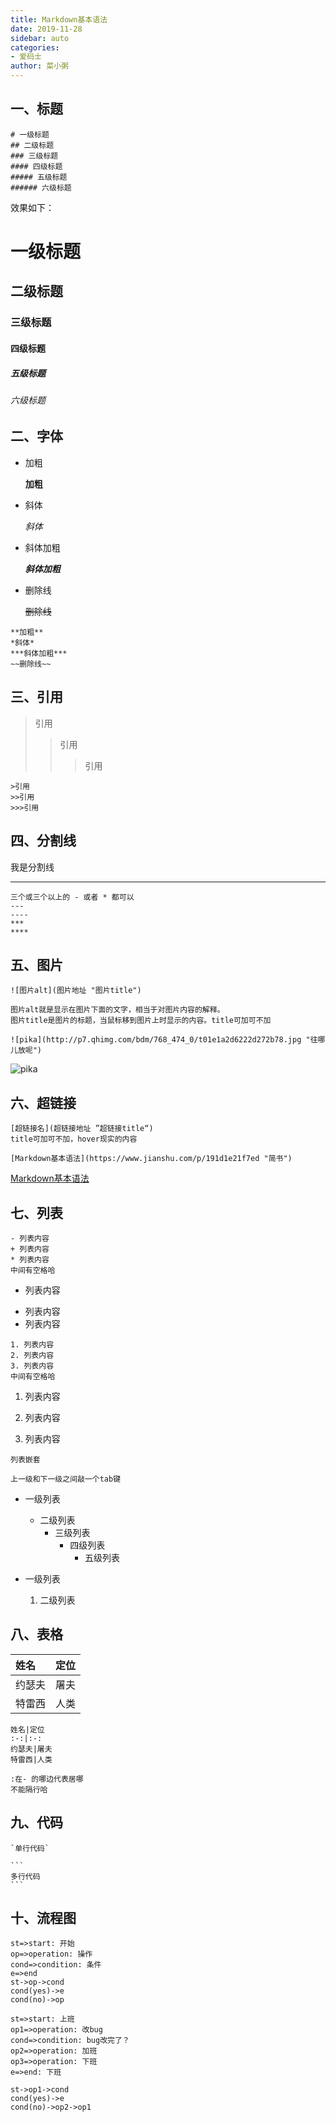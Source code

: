 ```yaml
---
title: Markdown基本语法
date: 2019-11-28
sidebar: auto
categories:
- 爱码士
author: 菜小粥
---
```

## 一、标题

```
# 一级标题
## 二级标题
### 三级标题
#### 四级标题
##### 五级标题
###### 六级标题
```

效果如下：

#  一级标题

## 二级标题

### 三级标题

#### 四级标题

##### 五级标题
###### 六级标题

##  二、字体

- 加粗

  **加粗**

- 斜体

  *斜体*

- 斜体加粗

  ***斜体加粗***

- 删除线

  ~~删除线~~

```
**加粗**
*斜体*
***斜体加粗***
~~删除线~~
```

## 三、引用

  > 引用
  >
  > > 引用
  > >
  > > > 引用

  ```
>引用
>>引用
>>>引用
  ```

## 四、分割线

  我是分割线

---

  ```
三个或三个以上的 - 或者 * 都可以
---
----
***
****
  ```

## 五、图片

  ```
![图片alt](图片地址 "图片title")
  
图片alt就是显示在图片下面的文字，相当于对图片内容的解释。
图片title是图片的标题，当鼠标移到图片上时显示的内容。title可加可不加
  
![pika](http://p7.qhimg.com/bdm/768_474_0/t01e1a2d6222d272b78.jpg "往哪儿放呢")
  ```

  ![pika](http://p7.qhimg.com/bdm/768_474_0/t01e1a2d6222d272b78.jpg "往哪儿放呢")

## 六、超链接

  ```
[超链接名](超链接地址 ”超链接title“)
title可加可不加，hover现实的内容
  
[Markdown基本语法](https://www.jianshu.com/p/191d1e21f7ed "简书")
  ```

  [Markdown基本语法](https://www.jianshu.com/p/191d1e21f7ed "简书")

## 七、列表
```
- 列表内容
+ 列表内容
* 列表内容
中间有空格哈
```

- 列表内容

+ 列表内容
+ 列表内容

```
1. 列表内容
2. 列表内容
3. 列表内容
中间有空格哈
```

1. 列表内容

2. 列表内容
3. 列表内容

```
列表嵌套

上一级和下一级之间敲一个tab键
```

- 一级列表
  - 二级列表
    - 三级列表
      - 四级列表
        - 五级列表

- 一级列表
  1. 二级列表

## 八、表格

姓名|定位
:-|:-:
约瑟夫|屠夫
特雷西|人类

```
姓名|定位
:-:|:-:
约瑟夫|屠夫
特雷西|人类

:在- 的哪边代表居哪
不能隔行哈
```

## 九、代码

```
`单行代码`

​```
多行代码
​```
```

## 十、流程图
```flow
st=>start: 开始
op=>operation: 操作
cond=>condition: 条件
e=>end
st->op->cond
cond(yes)->e
cond(no)->op
```
```flow
st=>start: 上班
op1=>operation: 改bug
cond=>condition: bug改完了？
op2=>operation: 加班
op3=>operation: 下班
e=>end: 下班

st->op1->cond
cond(yes)->e
cond(no)->op2->op1

```